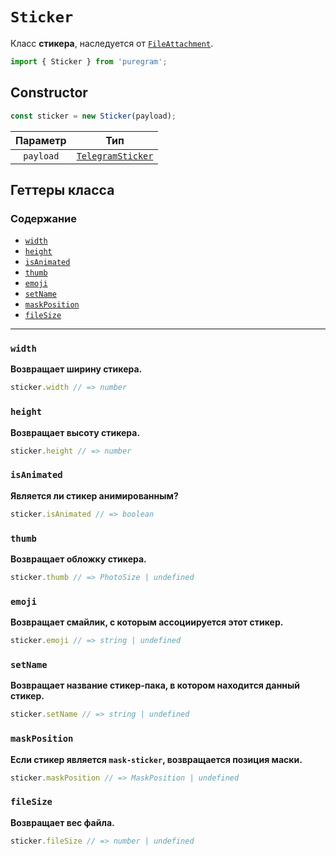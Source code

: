 # `Sticker`

Класс **стикера**, наследуется от [`FileAttachment`](file-attachment.md).

```ts
import { Sticker } from 'puregram';
```

## Constructor

```ts
const sticker = new Sticker(payload);
```

| Параметр  |                               Тип                               |
| :-------: | :-------------------------------------------------------------: |
| `payload` | [`TelegramSticker`](https://core.telegram.org/bots/api#sticker) |

## Геттеры класса

### Содержание

* [`width`](#width)
* [`height`](#height)
* [`isAnimated`](#isanimated)
* [`thumb`](#thumb)
* [`emoji`](#emoji)
* [`setName`](#setname)
* [`maskPosition`](#maskposition)
* [`fileSize`](#filesize)

---

### `width`

**Возвращает ширину стикера.**

```ts
sticker.width // => number
```

### `height`

**Возвращает высоту стикера.**

```ts
sticker.height // => number
```

### `isAnimated`

**Является ли стикер анимированным?**

```ts
sticker.isAnimated // => boolean
```

### `thumb`

**Возвращает обложку стикера.**

```ts
sticker.thumb // => PhotoSize | undefined
```

### `emoji`

**Возвращает смайлик, с которым ассоциируется этот стикер.**

```ts
sticker.emoji // => string | undefined
```

### `setName`

**Возвращает название стикер-пака, в котором находится данный стикер.**

```ts
sticker.setName // => string | undefined
```

### `maskPosition`

**Если стикер является `mask-sticker`, возвращается позиция маски.**

```ts
sticker.maskPosition // => MaskPosition | undefined
```

### `fileSize`

**Возвращает вес файла.**

```ts
sticker.fileSize // => number | undefined
```
